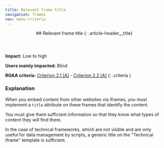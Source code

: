 ```yaml
---
title: Relevant frame title
navigation: frames
nav: menu-criteria
---
```


<header>
## Relevant frame title
{: .article-header__title}
</header>

**Impact:** Low to high

**Users mainly impacted:** Blind

**RGAA criteria:** [Criterion 2.1 [A]](http://disic.github.io/rgaa_referentiel_en/criteria.html#crit-2-1) - [Criterion 2.2 [A]](http://disic.github.io/rgaa_referentiel_en/criteria.html#crit-2-2)
{: .criteria }

### Explanation

When you embed content from other websites via iframes, you must implement a `title` attribute on these frames that identify the content.

You must give them sufficient information so that they know what types of content they will find there.

In the case of technical frameworks, which are not visible and are only useful for data management by scripts, a generic title on the "Technical iframe" template is sufficient.
